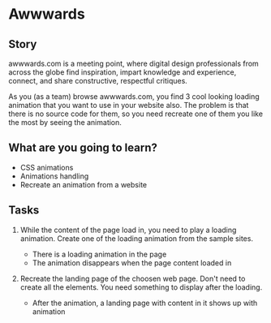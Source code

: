 # Awwwards

## Story

awwwards.com is a meeting point, where digital design professionals from across the globe find inspiration, impart knowledge and experience, connect, and share constructive, respectful critiques.

As you (as a team) browse awwwards.com, you find 3 cool looking loading animation that you want to use in your website also.
The problem is that there is no source code for them, so you need recreate one of them you like the most by seeing the animation.

## What are you going to learn?

- CSS animations
- Animations handling
- Recreate an animation from a website

## Tasks

1. While the content of the page load in, you need to play a loading animation. Create one of the loading animation from the sample sites.
    - There is a loading animation in the page
    - The animation disappears when the page content loaded in

2. Recreate the landing page of the choosen web page. Don't need to create all the elements. You need something to display after the loading.
    - After the animation, a landing page with content in it shows up with animation
